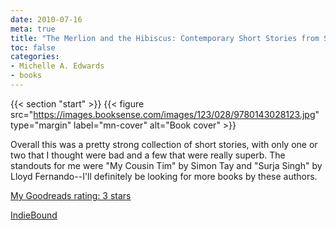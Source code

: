 ```yaml
---
date: 2010-07-16
meta: true
title: "The Merlion and the Hibiscus: Contemporary Short Stories from Singapore and Malaysia"
toc: false
categories:
- Michelle A. Edwards
- books
---
```


{{< section "start" >}}
{{< figure src="https://images.booksense.com/images/123/028/9780143028123.jpg" type="margin" label="mn-cover" alt="Book cover" >}}

Overall this was a pretty strong collection of short stories, with only one or two that I thought were bad and a few that were really superb. The standouts for me were "My Cousin Tim" by Simon Tay and "Surja Singh" by Lloyd Fernando--I'll definitely be looking for more books by these authors.

[My Goodreads rating: 3 stars](https://www.goodreads.com/review/show/112861184)  

[IndieBound](https://www.indiebound.org/book/9780143028123)
